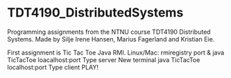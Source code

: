 # TDT4190_DistributedSystems
Programming assignments from the NTNU course TDT4190 Distributed Systems. Made by Silje Irene Hansen, Marius Fagerland and Kristian Eie.

First assignment is Tic Tac Toe Java RMI.
Linux/Mac:
rmiregistry port &
java TicTacToe loacalhost:port
Type server
New terminal
java TicTacToe localhost:port
Type client
PLAY!
